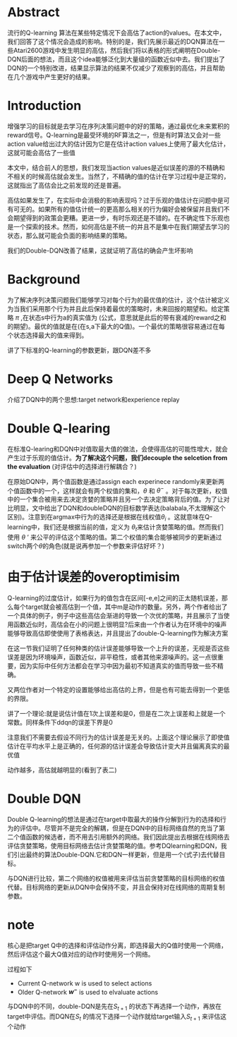 # Abstract

流行的Q-learning 算法在某些特定情况下会高估了action的values。在本文中，我们回答了这个情况会造成的影响。特别的是，我们先展示最近的DQN算法在一些Atari2600游戏中发生明显的高估，然后我们将以表格的形式阐明在Double-DQN后面的想法，而且这个idea能够泛化到大量级的函数近似中去。我们提出了DQN的一个特别改进，结果显示算法的结果不仅减少了观察到的高估，并且帮助在几个游戏中产生更好的结果。

# Introduction

增强学习的目标就是去学习在序列决策问题中的好的策略，通过最优化未来累积的reward信号。Q-learning是最受环境的RF算法之一，但是有时算法又会对一些action value给出过大的估计因为它是在估计action values上使用了最大化估计，这就可能会高估了一些值

本文中，结合前人的思想，我们发现当action values是近似误差的源的不精确和不相关的时候高估就会发生。当然了，不精确的值的估计在学习过程中是正常的，这就指出了高估会比之前发现的还是普遍。

高估如果发生了，在实际中会消极的影响表现吗？过于乐观的值估计在问题中是可有可无的。如果所有的值估计统一的更高那么相关的行为偏好会被保留并且我们不会期望得到的政策会更糟。更进一步，有时乐观还是不错的。在不确定性下乐观也是一个探索的技术。然而，如何高估是不统一的并且不是集中在我们期望去学习的状态，那么就可能会负面的影响结果的策略。 

我们的Double-DQN改善了结果，这就证明了高估的确会产生坏影响

# Background

为了解决序列决策问题我们能够学习对每个行为的最优值的估计，这个估计被定义为当我们采用那个行为并且此后保持着最优的策略时，未来回报的期望和。给定策略 $\pi$ ,在状态s中行为a的真实值为  (公式，意思就是此后的带有衰减的reward之和的期望)。最优的值就是在(在s,a下最大的Q值)。一个最优的策略很容易通过在每个状态选择最大的值来得到。

讲了下标准的Q-learning的参数更新，跟DQN差不多

# Deep Q Networks

介绍了DQN中的两个思想:target network和experience replay

# Double Q-learing

在标准Q-learing和DQN中对值取最大值的做法，会使得高估的可能性增大，就会产生过于乐观的值估计。**为了解决这个问题，我们decouple the selcetion from the evaluation** (对评估中的选择进行解耦合？)

在原始DQN中，两个值函数是通过assign each experinece randomly来更新两个值函数中的一个，这样就会有两个权值的集和，$\theta$ 和 $\theta^-$ 。对于每次更新，权值中的一个集合被用来去决定贪婪的策略并且另一个去决定策略背后的值。为了让对比明显，文中给出了DQN和doubleDQN的目标数学表达(balabala,不太理解这个区别)。注意到在argmax中行为的选择还是根据在线权值$\theta_i$ 。这就意味在Q-learning中，我们还是根据当前的值，定义为 $\theta_t$来估计贪婪策略的值。然而我们使用 $\theta$ ‘ 来公平的评估这个策略的值。第二个权值的集合能够被同步的更新通过switch两个$\theta$的角色(就是说再参加一个参数来评估好坏？)

# 由于估计误差的overoptimisim

Q-learning的过度估计，如果行为的值包含在区间[-e,e]之间的正太随机误差，那么每个target就会被高估到一个值，其中m是动作的数量。另外，两个作者给出了一个具体的例子，例子中这些高估会渐进的导致一个次优的策略，并且展示了当使用函数近似时，高估会在小的问题上很明显?后来由一个作者认为在环境中的噪声能够导致高估即使使用了表格表达，并且提出了double-Q-learning作为解决方案

在这一节我们证明了任何种类的估计误差能够导致一个上升的误差，无视是否这些误差是因为环境噪声，函数近似，非平稳性，或者其他来源噪声的。这一点很重要，因为实际中任何方法都会在学习中因为最初不知道真实的值而导致一些不精确。

又两位作者对一个特定的设置能够给出高估的上界，但是也有可能去得到一个更低的界限。

讲了一个理论:就是说估计值在1次上误差和是0，但是在二次上误差和上就是一个常数。同样条件下ddqn的误差下界是0

注意我们不需要去假设不同行为的估计误差是无关的。上面这个理论展示了即使值估计在平均水平上是正确的，任何源的估计误差会导致估计变大并且偏离真实的最优值

动作越多，高估就越明显的(看到了表二)

# Double DQN

Double Q-learning的想法是通过在target中取最大的操作分解到行为的选择和行为的评估中。尽管并不是完全的解耦，但是在DQN中的目标网络自然的充当了第二个值函数的候选者，而不用去引用额外的网络。我们因此提出去根据在线网络去评估贪婪策略，使用目标网络去估计贪婪策略的值。参考DQlearning和DQN，我们引出最终的算法Double-DQN.它和DQN一样更新，但是用一个(式子)去代替目标。

与DQN进行比较，第二个网络的权值被用来评估当前贪婪策略的目标网络的权值代替。目标网络的更新从DQN中会保持不变，并且会保持对在线网络的周期复制参数。

# note

核心是把target Q中的选择和评估动作分离，即选择最大的Q值时使用一个网络，然后评估这个最大Q值对应的动作时使用另一个网络。

过程如下

- Current Q-network w is used to select actions 
- Older Q-network  **$w^-$** is used to elvaluate actions  

与DQN中的不同，double-DQN是先在$S_{t+1}$ 的状态下再选择一个动作，再放在target中评估。而DQN在$S_{t}$ 的情况下选择一个动作就给target输入$S_{t+1}$ 来评估这个动作

